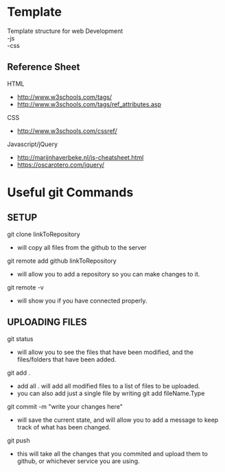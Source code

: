 # Template

Template structure for web Development<br>
-js<br>
-css<br>
## Reference Sheet
HTML<br>
  - http://www.w3schools.com/tags/<br>
  - http://www.w3schools.com/tags/ref_attributes.asp<br>
  
CSS<br>
  - http://www.w3schools.com/cssref/<br>
  
Javascript/jQuery<br>
  - http://marijnhaverbeke.nl/js-cheatsheet.html<br>
  - https://oscarotero.com/jquery/<br>

# Useful git Commands


## SETUP
git clone linkToRepository<br>
  - will copy all files from the github to the server<br>
  
git remote add github linkToRepository <br>
  - will allow you to add a repository so you can make changes to it.<br>

git remote -v  <br>
  - will show you if you have connected properly.<br>
  
## UPLOADING FILES
git status<br>
  - will allow you to see the files that have been modified, and the files/folders that have been added.<br>

git add . <br>
   - add all . will add all modified files to a list of files to be uploaded. <br>
   - you can also add just a single file by writing git add fileName.Type<br>

git commit -m "write your changes here"<br>
  - will save the current state, and will allow you to add a message to keep track of what has been changed.<br>
  
git push<br>
  - this will take all the changes that you commited and upload them to github, or whichever service you are using.<br>
  
